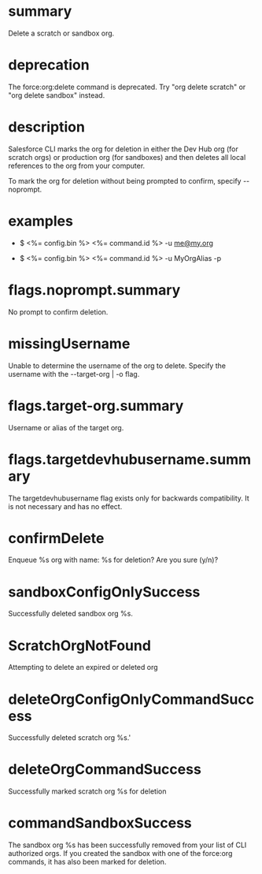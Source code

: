 # summary

Delete a scratch or sandbox org.

# deprecation

The force:org:delete command is deprecated. Try "org delete scratch" or "org delete sandbox" instead.

# description

Salesforce CLI marks the org for deletion in either the Dev Hub org (for scratch orgs) or production org (for sandboxes) and then deletes all local references to the org from your computer.

To mark the org for deletion without being prompted to confirm, specify --noprompt.

# examples

- $ <%= config.bin %> <%= command.id %> -u me@my.org

- $ <%= config.bin %> <%= command.id %> -u MyOrgAlias -p

# flags.noprompt.summary

No prompt to confirm deletion.

# missingUsername

Unable to determine the username of the org to delete. Specify the username with the --target-org | -o flag.

# flags.target-org.summary

Username or alias of the target org.

# flags.targetdevhubusername.summary

The targetdevhubusername flag exists only for backwards compatibility. It is not necessary and has no effect.

# confirmDelete

Enqueue %s org with name: %s for deletion? Are you sure (y/n)?

# sandboxConfigOnlySuccess

Successfully deleted sandbox org %s.

# ScratchOrgNotFound

Attempting to delete an expired or deleted org

# deleteOrgConfigOnlyCommandSuccess

Successfully deleted scratch org %s.'

# deleteOrgCommandSuccess

Successfully marked scratch org %s for deletion

# commandSandboxSuccess

The sandbox org %s has been successfully removed from your list of CLI authorized orgs. If you created the sandbox with
one of the force:org commands, it has also been marked for deletion.
